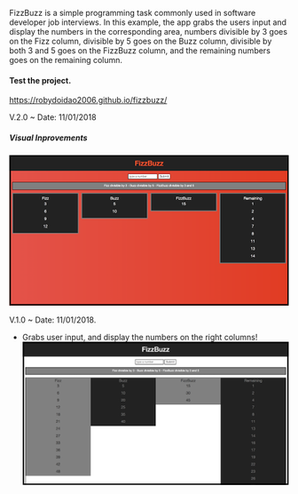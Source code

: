 FizzBuzz is a simple programming task commonly used in software developer job interviews.
In this example, the app grabs the users input and display the numbers in the corresponding area,
numbers divisible by 3 goes on the Fizz column, divisible by 5 goes on the Buzz column, divisible by both 3 and 5 goes 
on the FizzBuzz column, and the remaining numbers goes on the remaining column.

#### Test the project. 
https://robydoidao2006.github.io/fizzbuzz/

V.2.0 ~ Date: 11/01/2018
##### Visual Inprovements 
![alt text](assets/images/github/v2.jpg)

V.1.0 ~ Date: 11/01/2018.
- Grabs user input, and display the numbers on the right columns!
![alt text](assets/images/github/v1.jpg)
